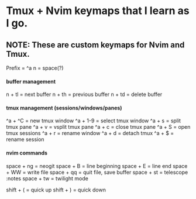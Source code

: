 # Tmux + Nvim keymaps that I learn as I go.

NOTE: These are custom keymaps for Nvim and Tmux.
-------------------------------------------------
Prefix = ^a
n = space(?)


#### buffer management
n + tl = next buffer
n + th = previous buffer
n + td = delete buffer


#### tmux management (sessions/windows/panes)
^a + ^C = new tmux window
^a + 1-9 = select tmux window
^a + s = split tmux pane
^a + v = vsplit tmux pane
^a + c = close tmux pane
^a + S = open tmux sessions
^a + r = rename window
^a + d = detach tmux
^a + $ = rename session


#### nvim commands
space + ng = neogit
space + B = line beginning
space + E = line end
space + WW = write file
space + qq = quit file, save buffer
space + st = telescope :notes
space + tw = twilight mode

shift + ( = quick up
shift + ) = quick down

